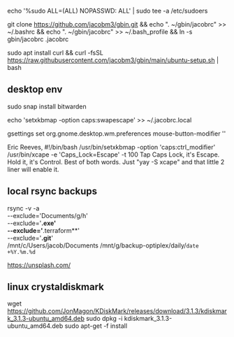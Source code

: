 echo '%sudo  ALL=(ALL) NOPASSWD: ALL' | sudo tee -a /etc/sudoers

git clone https://github.com/jacobm3/gbin.git && echo ". ~/gbin/jacobrc" >> ~/.bashrc && echo ". ~/gbin/jacobrc" >> ~/.bash_profile && ln -s gbin/jacobrc .jacobrc

sudo apt install curl && curl -fsSL https://raw.githubusercontent.com/jacobm3/gbin/main/ubuntu-setup.sh | bash 


## desktop env
sudo snap install bitwarden


echo 'setxkbmap -option caps:swapescape' >> ~/.jacobrc.local

gsettings set org.gnome.desktop.wm.preferences mouse-button-modifier '<Alt>'

  
  
Eric Reeves, 
#!/bin/bash
/usr/bin/setxkbmap -option 'caps:ctrl_modifier'
/usr/bin/xcape -e 'Caps_Lock=Escape' -t 100
Tap Caps Lock, it's Escape.  Hold it, it's Control.
Best of both words.
Just "yay -S xcape" and that little 2 liner will enable it.

  

## local rsync backups
  rsync -v -a \
    --exclude='Documents/g/h' \
    --exclude='**.exe' \
    --exclude='**.terraform**' \
    --exclude='**.git**' \
    /mnt/c/Users/jacob/Documents /mnt/g/backup-optiplex/daily/`date +%Y.%m.%d`
  
  
  
https://unsplash.com/

## linux crystaldiskmark
wget https://github.com/JonMagon/KDiskMark/releases/download/3.1.3/kdiskmark_3.1.3-ubuntu_amd64.deb 
sudo dpkg -i kdiskmark_3.1.3-ubuntu_amd64.deb
sudo apt-get -f install
  
  
